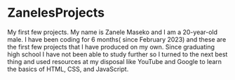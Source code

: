 # ZanelesProjects
My first few projects.
My name is Zanele Maseko and I am a 20-year-old male. I have been coding for 6 months( since February 2023) and these are the first few projects that I have produced on my own.
Since graduating high school I have not been able to study further so I turned to the next best thing and used resources at my disposal like YouTube and Google to learn the basics of HTML, CSS, and JavaScript.
